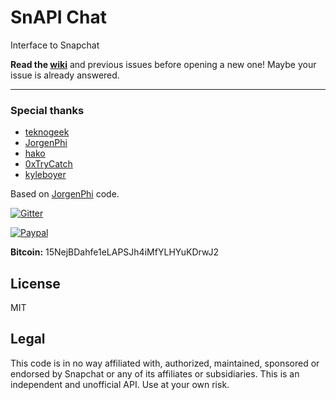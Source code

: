 # SnAPI Chat

Interface to Snapchat

**Read the [wiki](https://github.com/mgp25/SnAPI-Chat/wiki)** and previous issues before opening a new one! Maybe your issue is already answered.

----------

### Special thanks

- [teknogeek](https://github.com/teknogeek)
- [JorgenPhi](https://github.com/JorgenPhi)
- [hako](https://github.com/hako)
- [0xTryCatch](https://github.com/0xTryCatch)
- [kyleboyer](https://github.com/kyleboyer)

Based on [JorgenPhi](https://github.com/JorgenPhi/php-snapchat) code.

[![Gitter](https://badges.gitter.im/Join%20Chat.svg)](https://gitter.im/mgp25/Snap-API?utm_source=badge&utm_medium=badge&utm_campaign=pr-badge)

[![Paypal](https://www.paypalobjects.com/en_US/i/btn/btn_donate_SM.gif)](https://www.paypal.com/cgi-bin/webscr?cmd=_s-xclick&hosted_button_id=QZY4JX3P7278Y)

**Bitcoin:** 15NejBDahfe1eLAPSJh4iMfYLHYuKDrwJ2

## License
MIT

## Legal

This code is in no way affiliated with, authorized, maintained, sponsored or endorsed by Snapchat or any of its affiliates or subsidiaries. This is an independent and unofficial API. Use at your own risk.
